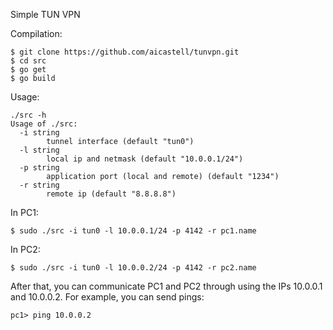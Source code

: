 Simple TUN VPN

Compilation:

    $ git clone https://github.com/aicastell/tunvpn.git
    $ cd src
    $ go get
    $ go build

Usage:

    ./src -h
    Usage of ./src:
      -i string
            tunnel interface (default "tun0")
      -l string
            local ip and netmask (default "10.0.0.1/24")
      -p string
            application port (local and remote) (default "1234")
      -r string
            remote ip (default "8.8.8.8")



In PC1:

    $ sudo ./src -i tun0 -l 10.0.0.1/24 -p 4142 -r pc1.name


In PC2:

    $ sudo ./src -i tun0 -l 10.0.0.2/24 -p 4142 -r pc2.name


After that, you can communicate PC1 and PC2 through using the IPs 10.0.0.1 and
10.0.0.2. For example, you can send pings:

    pc1> ping 10.0.0.2










